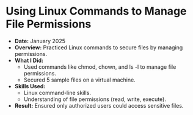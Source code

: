# Using Linux Commands to Manage File Permissions
- **Date:** January 2025
- **Overview:** Practiced Linux commands to secure files by managing permissions.
- **What I Did:**
  - Used commands like chmod, chown, and ls -l to manage file permissions.
  - Secured 5 sample files on a virtual machine.
- **Skills Used:**
  - Linux command-line skills.
  - Understanding of file permissions (read, write, execute).
- **Result:** Ensured only authorized users could access sensitive files.
